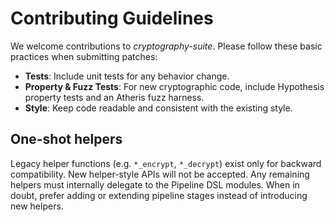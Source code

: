 # Contributing Guidelines

We welcome contributions to *cryptography-suite*. Please follow these basic
practices when submitting patches:

- **Tests**: Include unit tests for any behavior change.
- **Property & Fuzz Tests**: For new cryptographic code, include Hypothesis property tests and an Atheris fuzz harness.
- **Style**: Keep code readable and consistent with the existing style.

## One-shot helpers

Legacy helper functions (e.g. `*_encrypt`, `*_decrypt`) exist only for backward
compatibility. New helper-style APIs will not be accepted. Any remaining helpers
must internally delegate to the Pipeline DSL modules. When in doubt, prefer
adding or extending pipeline stages instead of introducing new helpers.

